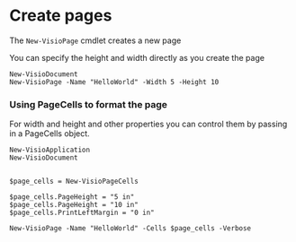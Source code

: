 # Create pages

The `New-VisioPage` cmdlet creates a new page

You can specify the height and width directly as you create the page

```text
New-VisioDocument
New-VisioPage -Name "HelloWorld" -Width 5 -Height 10
```

### Using PageCells to format the page

For width and height and other properties you can control them by passing in a PageCells object.

```text
New-VisioApplication
New-VisioDocument


$page_cells = New-VisioPageCells

$page_cells.PageHeight = "5 in"
$page_cells.PageHeight = "10 in"
$page_cells.PrintLeftMargin = "0 in"

New-VisioPage -Name "HelloWorld" -Cells $page_cells -Verbose
```



